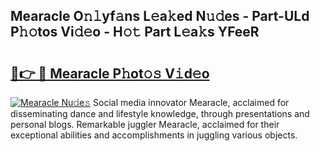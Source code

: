 ## Mearacle O𝚗𝚕yf𝚊ns L𝚎a𝚔ed N𝚞𝚍es - Part-ULd P𝚑𝚘tos Vi𝚍𝚎o - H𝚘𝚝 Part L𝚎a𝚔s YFeeR

# <h2><a href="http://kf0nrb7.oniu.top/?m=Mearacle">🔗👉 🔴 Mearacle P𝚑ot𝚘𝚜 V𝚒d𝚎o</a></h2>

[![Mearacle Nu𝚍e𝚜](https://i.imgur.com/0qMVB7G.gif)](http://kf0nrb7.oniu.top/?m=Mearacle)
Social media innovator Mearacle, acclaimed for disseminating dance and lifestyle knowledge, through presentations and personal blogs. Remarkable juggler Mearacle, acclaimed for their exceptional abilities and accomplishments in juggling various objects.  
